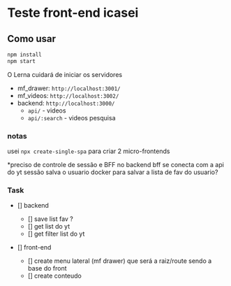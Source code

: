 # Teste front-end icasei

## Como usar
  ```bash
  npm install
  npm start
  ```
  O Lerna cuidará de iniciar os servidores
  
- mf_drawer: `http://localhost:3001/`
- mf_videos: `http://localhost:3002/`
- backend: `http://localhost:3000/`
  - `api/` - videos 
  - `api/:search` - videos pesquisa

### notas
  usei `npx create-single-spa` para criar 2 micro-frontends
  
  *preciso de controle de sessão e BFF no backend
    bff se conecta com a api do yt 
    sessão salva o usuario
    docker para salvar a lista de fav do usuario?

### Task
  - [] backend
    - [] save list fav ?
    - [] get list do yt
    - [] get filter list do yt

  - [] front-end
    - [] create menu lateral (mf drawer) que será a raiz/route sendo a base do front
    - [] create conteudo